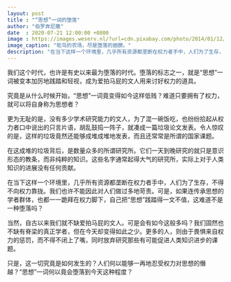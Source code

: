```yaml
---
layout: post
title : "“思想”一词的堕落"
author: "伯罗奔尼撒"
date  : 2020-07-21 12:00:00 +0800
image : https://images.weserv.nl/?url=cdn.pixabay.com/photo/2014/01/12/10/33/bird-242715_1280.jpg
image_caption: "鸵鸟的农场，尽是堕落的翅膀。"
description: "在当下这样一个环境里，几乎所有资源都垄断在权力者手中，人们为了生存，不得不向权力靠拢。我们也许不能因此对人们做过多地苛责。可是，如果连传承思想的学者群体，也都一一跪拜在权力脚下，自己把“思想”践踏得一文不值，这难道不是一种堕落吗？"
---
```


我们这个时代，也许是有史以来最为堕落的时代。堕落的标志之一，就是“思想”一词被变本加厉地践踏和轻视，成为爱拍马屁的文人用来讨好权力的道具。

究竟是从什么时候开始，“思想”一词竟变得如今这样低贱？难道只要拥有了权力，就可以将自身称为思想者？

<!--more-->

更为无耻的是，没有多少学术研究能力的文人，为了混一碗饭吃，也纷纷拾起从权力者口中说出的只言片语，胡乱鼓捣一阵子，就凑成一篇垃圾论文发表。令人惊叹的是，这样的垃圾竟然还能够成堆成堆地发表，而且还常常是所谓的国家课题。

在这成堆的垃圾背后，是数量众多的所谓研究所。它们一天到晚研究的就只是意识形态的教条，而非纯粹的知识。这些名字通常起得大气的研究所，实际上对于人类知识的进展没有任何贡献。

在当下这样一个环境里，几乎所有资源都垄断在权力者手中，人们为了生存，不得不向权力靠拢。我们也许不能因此对人们做过多地苛责。可是，如果连传承思想的学者群体，也都一一跪拜在权力脚下，自己把“思想”践踏得一文不值，这难道不是一种堕落吗？

当然，自古以来我们就不缺爱拍马屁的文人。可是会有如今这般多吗？我们固然也不缺有脊梁的真正学者，但在今天却变得如此之少。更多的人，则由于畏惧来自权力的惩罚，而不得不闭上了嘴，同时放弃研究那些有可能促进人类知识进步的课题。

只是，这一切究竟是如何发生的？人们何以能够一再地忍受权力对思想的僭越？“思想”一词何以竟会堕落到今天这种程度？

<!--END-->